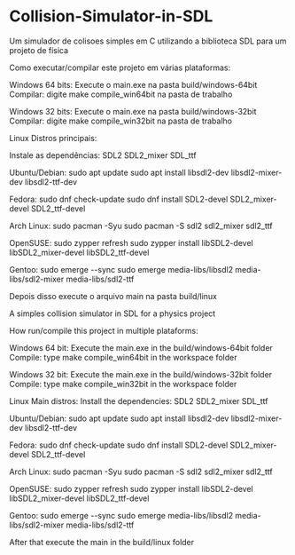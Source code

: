 # Collision-Simulator-in-SDL
Um simulador de colisoes simples em C utilizando a biblioteca SDL para um projeto de física

Como executar/compilar este projeto em várias plataformas:

Windows 64 bits:
Execute o main.exe na pasta build/windows-64bit
Compilar: digite make compile_win64bit na pasta de trabalho

Windows 32 bits:
Execute o main.exe na pasta build/windows-32bit
Compilar: digite make compile_win32bit na pasta de trabalho

Linux
Distros principais:

Instale as dependências:
SDL2
SDL2_mixer
SDL_ttf

Ubuntu/Debian:
sudo apt update
sudo apt install libsdl2-dev libsdl2-mixer-dev libsdl2-ttf-dev

Fedora:
sudo dnf check-update
sudo dnf install SDL2-devel SDL2_mixer-devel SDL2_ttf-devel

Arch Linux:
sudo pacman -Syu
sudo pacman -S sdl2 sdl2_mixer sdl2_ttf

OpenSUSE:
sudo zypper refresh
sudo zypper install libSDL2-devel libSDL2_mixer-devel libSDL2_ttf-devel

Gentoo:
sudo emerge --sync
sudo emerge media-libs/libsdl2 media-libs/sdl2-mixer media-libs/sdl2-ttf

Depois disso execute o arquivo main na pasta build/linux


A simples collision simulator in SDL for a physics project


How run/compile this project in multiple plataforms:

Windows 64 bit:
Execute the main.exe in the build/windows-64bit folder
Compile: type make compile_win64bit in the workspace folder

Windows 32 bit:
Execute the main.exe in the build/windows-32bit folder
Compile: type make compile_win32bit in the workspace folder

Linux
Main distros:
Install the dependencies:
SDL2
SDL2_mixer
SDL_ttf

Ubuntu/Debian:
sudo apt update
sudo apt install libsdl2-dev libsdl2-mixer-dev libsdl2-ttf-dev

Fedora:
sudo dnf check-update
sudo dnf install SDL2-devel SDL2_mixer-devel SDL2_ttf-devel

Arch Linux:
sudo pacman -Syu
sudo pacman -S sdl2 sdl2_mixer sdl2_ttf

OpenSUSE:
sudo zypper refresh
sudo zypper install libSDL2-devel libSDL2_mixer-devel libSDL2_ttf-devel

Gentoo:
sudo emerge --sync
sudo emerge media-libs/libsdl2 media-libs/sdl2-mixer media-libs/sdl2-ttf

After that execute the main in the build/linux folder
